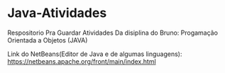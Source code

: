 # Java-Atividades
Respositorio Pra Guardar Atividades Da disiplina do Bruno: Progamação Orientada a Objetos (JAVA)

Link do NetBeans(Editor de Java e de algumas linguagens): https://netbeans.apache.org/front/main/index.html

